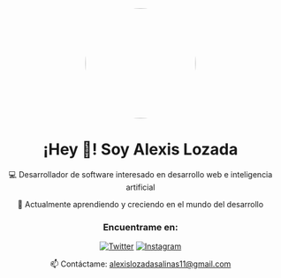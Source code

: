 <div align="center">
  <img src="https://imgur.com/a/m8hd3KW" width="200" style="border-radius: 100px;" />
  
  # ¡Hey 👋! Soy Alexis Lozada

  💻 Desarrollador de software interesado en desarrollo web e inteligencia artificial
  
  🌱 Actualmente aprendiendo y creciendo en el mundo del desarrollo

  ### Encuentrame en:
  
  [![Twitter](https://img.shields.io/badge/-Twitter-1DA1F2?style=for-the-badge&logo=twitter&logoColor=white)](https://twitter.com/TU_USUARIO)
  [![Instagram](https://img.shields.io/badge/-Instagram-E4405F?style=for-the-badge&logo=instagram&logoColor=white)](https://instagram.com/TU_USUARIO)
  
  📫 Contáctame: alexislozadasalinas11@gmail.com
</div>
